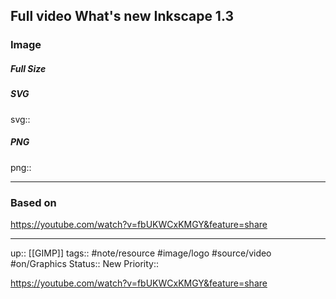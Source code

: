 ## Full video What's new Inkscape 1.3

### Image

##### Full Size



##### SVG

svg:: 

##### PNG

png:: 

---
### Based on

https://youtube.com/watch?v=fbUKWCxKMGY&feature=share

---

up:: [[GIMP]]
tags:: #note/resource #image/logo #source/video  #on/Graphics 
Status:: New
Priority:: 

https://youtube.com/watch?v=fbUKWCxKMGY&feature=share